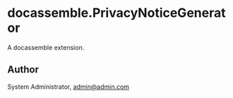 # docassemble.PrivacyNoticeGenerator

A docassemble extension.

## Author

System Administrator, admin@admin.com

